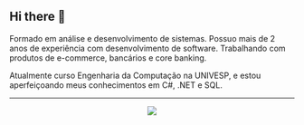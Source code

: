 ## Hi there 👋

Formado em análise e desenvolvimento de sistemas. Possuo mais de 2 anos de experiência com desenvolvimento de software. Trabalhando com produtos de e-commerce, bancários e core banking. 

Atualmente curso Engenharia da Computação na UNIVESP, e estou aperfeiçoando meus conhecimentos em C#, .NET e SQL.


---

<p align=center>
<a href="https://www.linkedin.com/in/brumotadev/"><img src="https://img.shields.io/badge/linkedin-%230077B5.svg?style=for-the-badge&logo=linkedin&logoColor=white"></a>
</p>
